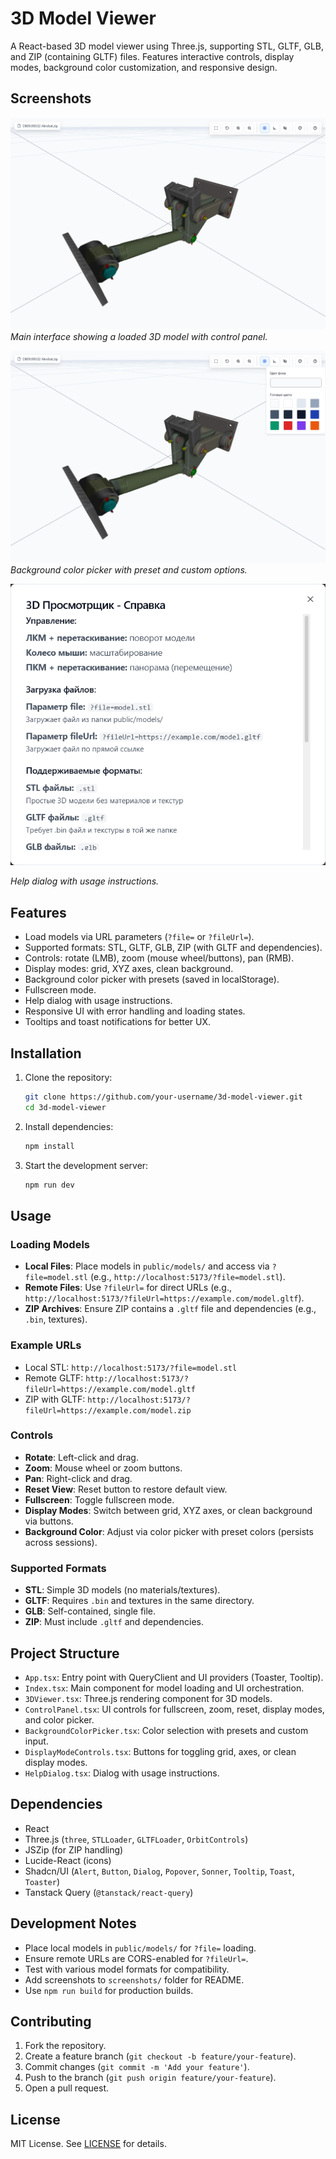 # 3D Model Viewer

A React-based 3D model viewer using Three.js, supporting STL, GLTF, GLB, and ZIP (containing GLTF) files. Features interactive controls, display modes, background color customization, and responsive design.

## Screenshots
![Main Interface](screenshots/main-interface.png)
*Main interface showing a loaded 3D model with control panel.*

![Background Color Picker](screenshots/color-picker.png)
*Background color picker with preset and custom options.*

![Help Dialog](screenshots/help-dialog.png)

*Help dialog with usage instructions.*

## Features
- Load models via URL parameters (`?file=` or `?fileUrl=`).
- Supported formats: STL, GLTF, GLB, ZIP (with GLTF and dependencies).
- Controls: rotate (LMB), zoom (mouse wheel/buttons), pan (RMB).
- Display modes: grid, XYZ axes, clean background.
- Background color picker with presets (saved in localStorage).
- Fullscreen mode.
- Help dialog with usage instructions.
- Responsive UI with error handling and loading states.
- Tooltips and toast notifications for better UX.

## Installation

1. Clone the repository:
   ```bash
   git clone https://github.com/your-username/3d-model-viewer.git
   cd 3d-model-viewer
   ```

2. Install dependencies:
   ```bash
   npm install
   ```

3. Start the development server:
   ```bash
   npm run dev
   ```

## Usage

### Loading Models
- **Local Files**: Place models in `public/models/` and access via `?file=model.stl` (e.g., `http://localhost:5173/?file=model.stl`).
- **Remote Files**: Use `?fileUrl=` for direct URLs (e.g., `http://localhost:5173/?fileUrl=https://example.com/model.gltf`).
- **ZIP Archives**: Ensure ZIP contains a `.gltf` file and dependencies (e.g., `.bin`, textures).

### Example URLs
- Local STL: `http://localhost:5173/?file=model.stl`
- Remote GLTF: `http://localhost:5173/?fileUrl=https://example.com/model.gltf`
- ZIP with GLTF: `http://localhost:5173/?fileUrl=https://example.com/model.zip`

### Controls
- **Rotate**: Left-click and drag.
- **Zoom**: Mouse wheel or zoom buttons.
- **Pan**: Right-click and drag.
- **Reset View**: Reset button to restore default view.
- **Fullscreen**: Toggle fullscreen mode.
- **Display Modes**: Switch between grid, XYZ axes, or clean background via buttons.
- **Background Color**: Adjust via color picker with preset colors (persists across sessions).

### Supported Formats
- **STL**: Simple 3D models (no materials/textures).
- **GLTF**: Requires `.bin` and textures in the same directory.
- **GLB**: Self-contained, single file.
- **ZIP**: Must include `.gltf` and dependencies.

## Project Structure
- `App.tsx`: Entry point with QueryClient and UI providers (Toaster, Tooltip).
- `Index.tsx`: Main component for model loading and UI orchestration.
- `3DViewer.tsx`: Three.js rendering component for 3D models.
- `ControlPanel.tsx`: UI controls for fullscreen, zoom, reset, display modes, and color picker.
- `BackgroundColorPicker.tsx`: Color selection with presets and custom input.
- `DisplayModeControls.tsx`: Buttons for toggling grid, axes, or clean display modes.
- `HelpDialog.tsx`: Dialog with usage instructions.

## Dependencies
- React
- Three.js (`three`, `STLLoader`, `GLTFLoader`, `OrbitControls`)
- JSZip (for ZIP handling)
- Lucide-React (icons)
- Shadcn/UI (`Alert`, `Button`, `Dialog`, `Popover`, `Sonner`, `Tooltip`, `Toast`, `Toaster`)
- Tanstack Query (`@tanstack/react-query`)

## Development Notes
- Place local models in `public/models/` for `?file=` loading.
- Ensure remote URLs are CORS-enabled for `?fileUrl=`.
- Test with various model formats for compatibility.
- Add screenshots to `screenshots/` folder for README.
- Use `npm run build` for production builds.

## Contributing
1. Fork the repository.
2. Create a feature branch (`git checkout -b feature/your-feature`).
3. Commit changes (`git commit -m 'Add your feature'`).
4. Push to the branch (`git push origin feature/your-feature`).
5. Open a pull request.

## License
MIT License. See [LICENSE](LICENSE) for details.